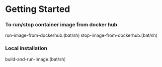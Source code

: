 # Getting Started

### To run/stop container image from docker hub
run-image-from-dockerhub.(bat/sh)
stop-image-from-dockerhub.(bat/sh)

### Local installation
build-and-run-image.(bat/sh)